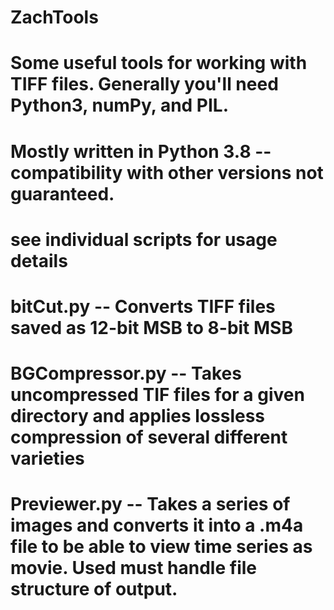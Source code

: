 # ZachTools
# Some useful tools for working with TIFF files. Generally you'll need Python3, numPy, and PIL.
# Mostly written in Python 3.8 -- compatibility with other versions not guaranteed. 

# see individual scripts for usage details

# bitCut.py -- Converts TIFF files saved as 12-bit MSB to 8-bit MSB
# BGCompressor.py -- Takes uncompressed TIF files for a given directory and applies lossless compression of several different varieties
# Previewer.py -- Takes a series of images and converts it into a .m4a file to be able to view time series as movie. Used must handle file structure of output.


